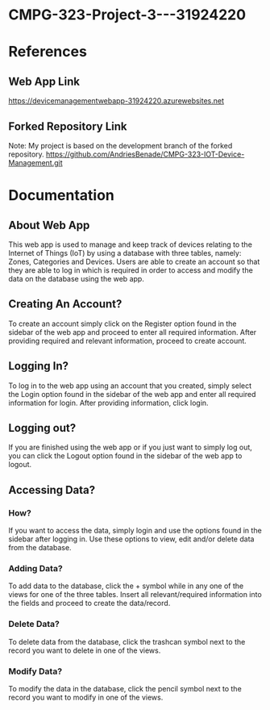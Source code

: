 # CMPG-323-Project-3---31924220

# References
## Web App Link
https://devicemanagementwebapp-31924220.azurewebsites.net
## Forked Repository Link
Note: My project is based on the development branch of the forked repository.
https://github.com/AndriesBenade/CMPG-323-IOT-Device-Management.git

# Documentation
## About Web App
This web app is used to manage and keep track of devices relating to the Internet of Things (IoT) by using a database with three tables, namely: Zones, Categories and Devices. Users are able to create an account so that they are able to log in which is required in order to access and modify the data on the database using the web app.

## Creating An Account?
To create an account simply click on the Register option found in the sidebar of the web app and proceed to enter all required information. After providing required and relevant information, proceed to create account.

## Logging In?
To log in to the web app using an account that you created, simply select the Login option found in the sidebar of the web app and enter all required information for login. After providing information, click login.

## Logging out?
If you are finished using the web app or if you just want to simply log out, you can click the Logout option found in the sidebar of the web app to logout.

## Accessing Data?
### How?
If you want to access the data, simply login and use the options found in the sidebar after logging in. Use these options to view, edit and/or delete data from the database.
### Adding Data?
To add data to the database, click the + symbol while in any one of the views for one of the three tables. Insert all relevant/required information into the fields and proceed to create the data/record.
### Delete Data?
To delete data from the database, click the trashcan symbol next to the record you want to delete in one of the views.
### Modify Data?
To modify the data in the database, click the pencil symbol next to the record you want to modify in one of the views.
